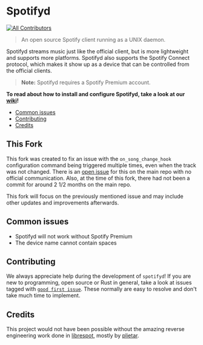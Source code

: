 # Spotifyd <!-- omit in toc -->
<!-- ALL-CONTRIBUTORS-BADGE:START - Do not remove or modify this section -->
[![All Contributors](https://img.shields.io/badge/all_contributors-83-orange.svg?style=flat-square)](#contributors-)
<!-- ALL-CONTRIBUTORS-BADGE:END -->

> An open source Spotify client running as a UNIX daemon.

Spotifyd streams music just like the official client, but is more lightweight and supports more platforms. Spotifyd also supports the Spotify Connect protocol, which makes it show up as a device that can be controlled from the official clients.

> __Note:__ Spotifyd requires a Spotify Premium account.

__To read about how to install and configure Spotifyd, take a look at our [wiki][wiki]!__

- [Common issues](#common-issues)
- [Contributing](#contributing)
- [Credits](#credits)

## This Fork

This fork was created to fix an issue with the `on_song_change_hook` configuration command being triggered multiple times, even when the track was not changed. There is an [open issue](https://github.com/Spotifyd/spotifyd/issues/957) for this on the main repo with no official communication. Also, at the time of this fork, there had not been a commit for around 2 1/2 months on the main repo.

This fork will focus on the previously mentioned issue and may include other updates and improvements afterwards.

## Common issues

- Spotifyd will not work without Spotify Premium
- The device name cannot contain spaces

## Contributing

We always appreciate help during the development of `spotifyd`! If you are new to programming, open source or Rust in general, take a look at issues tagged with [`good first issue`][good-first-issues]. These normally are easy to resolve and don't take much time to implement.

## Credits

This project would not have been possible without the amazing reverse engineering work done in [librespot](https://github.com/librespot-org/librespot), mostly by [plietar](https://github.com/plietar).

<!-- This section contains all links used within the document. This prevents cluttering and makes reading the raw markdown a lot easier -->
[good-first-issues]: https://github.com/MasonWeaver/spotifyd/issues?q=is%3Aissue+is%3Aopen+label%3A%22good+first+issue%22
[wiki]: https://spotifyd.github.io/spotifyd/
